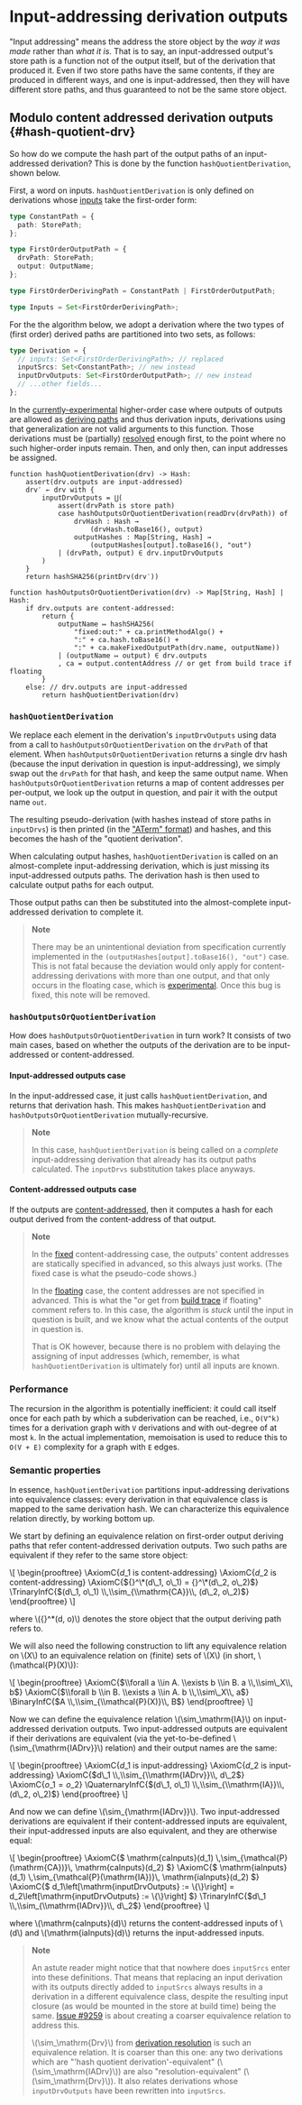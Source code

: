 # Input-addressing derivation outputs

[input addressing]: #input-addressing

"Input addressing" means the address the store object by the *way it was made* rather than *what it is*.
That is to say, an input-addressed output's store path is a function not of the output itself, but of the derivation that produced it.
Even if two store paths have the same contents, if they are produced in different ways, and one is input-addressed, then they will have different store paths, and thus guaranteed to not be the same store object.

## Modulo content addressed derivation outputs {#hash-quotient-drv}

So how do we compute the hash part of the output paths of an input-addressed derivation?
This is done by the function `hashQuotientDerivation`, shown below.

First, a word on inputs.
`hashQuotientDerivation` is only defined on derivations whose [inputs](@docroot@/store/derivation/index.md#inputs) take the first-order form:
```typescript
type ConstantPath = {
  path: StorePath;
};

type FirstOrderOutputPath = {
  drvPath: StorePath;
  output: OutputName;
};

type FirstOrderDerivingPath = ConstantPath | FirstOrderOutputPath;

type Inputs = Set<FirstOrderDerivingPath>;
```

For the the algorithm below, we adopt a derivation where the two types of (first order) derived paths are partitioned into two sets, as follows:
```typescript
type Derivation = {
  // inputs: Set<FirstOrderDerivingPath>; // replaced
  inputSrcs: Set<ConstantPath>; // new instead
  inputDrvOutputs: Set<FirstOrderOutputPath>; // new instead
  // ...other fields...
};
```

In the [currently-experimental][xp-feature-dynamic-derivations] higher-order case where outputs of outputs are allowed as [deriving paths][deriving-path] and thus derivation inputs, derivations using that generalization are not valid arguments to this function.
Those derivations must be (partially) [resolved](@docroot@/store/resolution.md) enough first, to the point where no such higher-order inputs remain.
Then, and only then, can input addresses be assigned.

```
function hashQuotientDerivation(drv) -> Hash:
    assert(drv.outputs are input-addressed)
    drv′ ← drv with {
        inputDrvOutputs = ⋃(
            assert(drvPath is store path)
            case hashOutputsOrQuotientDerivation(readDrv(drvPath)) of
                drvHash : Hash →
                    (drvHash.toBase16(), output)
                outputHashes : Map[String, Hash] →
                    (outputHashes[output].toBase16(), "out")
            | (drvPath, output) ∈ drv.inputDrvOutputs
        )
    }
    return hashSHA256(printDrv(drv′))

function hashOutputsOrQuotientDerivation(drv) -> Map[String, Hash] | Hash:
    if drv.outputs are content-addressed:
        return {
            outputName ↦ hashSHA256(
                "fixed:out:" + ca.printMethodAlgo() +
                ":" + ca.hash.toBase16() +
                ":" + ca.makeFixedOutputPath(drv.name, outputName))
            | (outputName ↦ output) ∈ drv.outputs
            , ca = output.contentAddress // or get from build trace if floating
        }
    else: // drv.outputs are input-addressed
        return hashQuotientDerivation(drv)
```

### `hashQuotientDerivation`

We replace each element in the derivation's `inputDrvOutputs` using data from a call to `hashOutputsOrQuotientDerivation` on the `drvPath` of that element.
When `hashOutputsOrQuotientDerivation` returns a single drv hash (because the input derivation in question is input-addressing), we simply swap out the `drvPath` for that hash, and keep the same output name.
When `hashOutputsOrQuotientDerivation` returns a map of content addresses per per-output, we look up the output in question, and pair it with the output name `out`.

The resulting pseudo-derivation (with hashes instead of store paths in `inputDrvs`) is then printed (in the ["ATerm" format](@docroot@/protocols/derivation-aterm.md)) and hashes, and this becomes the hash of the "quotient derivation".

When calculating output hashes, `hashQuotientDerivation` is called on an almost-complete input-addressing derivation, which is just missing its input-addressed outputs paths.
The derivation hash is then used to calculate output paths for each output.
<!-- TODO describe how this is done. -->
Those output paths can then be substituted into the almost-complete input-addressed derivation to complete it.

> **Note**
>
> There may be an unintentional deviation from specification currently implemented in the `(outputHashes[output].toBase16(), "out")` case.
> This is not fatal because the deviation would only apply for content-addressing derivations with more than one output, and that only occurs in the floating case, which is [experimental][xp-feature-ca-derivations].
> Once this bug is fixed, this note will be removed.

### `hashOutputsOrQuotientDerivation`

How does `hashOutputsOrQuotientDerivation` in turn work?
It consists of two main cases, based on whether the outputs of the derivation are to be input-addressed or content-addressed.

#### Input-addressed outputs case

In the input-addressed case, it just calls `hashQuotientDerivation`, and returns that derivation hash.
This makes `hashQuotientDerivation` and `hashOutputsOrQuotientDerivation` mutually-recursive.

> **Note**
>
> In this case, `hashQuotientDerivation` is being called on a *complete* input-addressing derivation that already has its output paths calculated.
> The `inputDrvs` substitution takes place anyways.

#### Content-addressed outputs case

If the outputs are [content-addressed](./content-address.md), then it computes a hash for each output derived from the content-address of that output.

> **Note**
>
> In the [fixed](./content-address.md#fixed) content-addressing case, the outputs' content addresses are statically specified in advanced, so this always just works.
> (The fixed case is what the pseudo-code shows.)
>
> In the [floating](./content-address.md#floating) case, the content addresses are not specified in advanced.
> This is what the "or get from [build trace](@docroot@/store/build-trace.md) if floating" comment refers to.
> In this case, the algorithm is *stuck* until the input in question is built, and we know what the actual contents of the output in question is.
>
> That is OK however, because there is no problem with delaying the assigning of input addresses (which, remember, is what `hashQuotientDerivation` is ultimately for) until all inputs are known.

### Performance

The recursion in the algorithm is potentially inefficient:
it could call itself once for each path by which a subderivation can be reached, i.e., `O(V^k)` times for a derivation graph with `V` derivations and with out-degree of at most `k`.
In the actual implementation, memoisation is used to reduce this to `O(V + E)` complexity for a graph with `E` edges.

### Semantic properties

In essence, `hashQuotientDerivation` partitions input-addressing derivations into equivalence classes: every derivation in that equivalence class is mapped to the same derivation hash.
We can characterize this equivalence relation directly, by working bottom up.

We start by defining an equivalence relation on first-order output deriving paths that refer content-addressed derivation outputs. Two such paths are equivalent if they refer to the same store object:

\\[
\\begin{prooftree}
\\AxiomC{$d\_1$ is content-addressing}
\\AxiomC{$d\_2$ is content-addressing}
\\AxiomC{${}^\*(d\_1, o\_1) = {}^\*(d\_2, o\_2)$}
\\TrinaryInfC{$(d\_1, o\_1) \\,\\sim_{\\mathrm{CA}}\\, (d\_2, o\_2)$}
\\end{prooftree}
\\]

where \\({}^*(d, o)\\) denotes the store object that the output deriving path refers to.

We will also need the following construction to lift any equivalence relation on \\(X\\) to an equivalence relation on (finite) sets of \\(X\\) (in short, \\(\\mathcal{P}(X)\\)):

\\[
\\begin{prooftree}
\\AxiomC{$\\forall a \\in A. \\exists b \\in B. a \\,\\sim\_X\\, b$}
\\AxiomC{$\\forall b \\in B. \\exists a \\in A. b \\,\\sim\_X\\, a$}
\\BinaryInfC{$A \\,\\sim_{\\mathcal{P}(X)}\\, B$}
\\end{prooftree}
\\]

Now we can define the equivalence relation \\(\\sim_\\mathrm{IA}\\) on input-addressed derivation outputs. Two input-addressed outputs are equivalent if their derivations are equivalent (via the yet-to-be-defined \\(\\sim_{\\mathrm{IADrv}}\\) relation) and their output names are the same:

\\[
\\begin{prooftree}
\\AxiomC{$d\_1$ is input-addressing}
\\AxiomC{$d\_2$ is input-addressing}
\\AxiomC{$d\_1 \\,\\sim_{\\mathrm{IADrv}}\\, d\_2$}
\\AxiomC{$o\_1 = o\_2$}
\\QuaternaryInfC{$(d\_1, o\_1) \\,\\sim_{\\mathrm{IA}}\\, (d\_2, o\_2)$}
\\end{prooftree}
\\]

And now we can define \\(\\sim_{\\mathrm{IADrv}}\\).
Two input-addressed derivations are equivalent if their content-addressed inputs are equivalent, their input-addressed inputs are also equivalent, and they are otherwise equal:

\\[
\\begin{prooftree}
\\AxiomC{$
  \\mathrm{caInputs}(d\_1)
  \\,\\sim_{\\mathcal{P}(\\mathrm{CA})}\\,
  \\mathrm{caInputs}(d\_2)
$}
\\AxiomC{$
  \\mathrm{iaInputs}(d\_1)
  \\,\\sim_{\\mathcal{P}(\\mathrm{IA})}\\,
  \\mathrm{iaInputs}(d\_2)
$}
\\AxiomC{$
  d\_1\left[\\mathrm{inputDrvOutputs} := \\{\\}\right]
  \=
  d\_2\left[\\mathrm{inputDrvOutputs} := \\{\\}\right]
$}
\\TrinaryInfC{$d\_1 \\,\\sim_{\\mathrm{IADrv}}\\, d\_2$}
\\end{prooftree}
\\]

where \\(\\mathrm{caInputs}(d)\\) returns the content-addressed inputs of \\(d\\) and \\(\\mathrm{iaInputs}(d)\\) returns the input-addressed inputs.

> **Note**
>
> An astute reader might notice that that nowhere does `inputSrcs` enter into these definitions.
> That means that replacing an input derivation with its outputs directly added to `inputSrcs` always results in a derivation in a different equivalence class, despite the resulting input closure (as would be mounted in the store at build time) being the same.
> [Issue #9259](https://github.com/NixOS/nix/issues/9259) is about creating a coarser equivalence relation to address this.
>
> \\(\\sim_\mathrm{Drv}\\) from [derivation resolution](@docroot@/store/resolution.md) is such an equivalence relation.
> It is coarser than this one: any two derivations which are "'hash quotient derivation'-equivalent" (\\(\\sim_\mathrm{IADrv}\\)) are also "resolution-equivalent" (\\(\\sim_\mathrm{Drv}\\)).
> It also relates derivations whose `inputDrvOutputs` have been rewritten into `inputSrcs`.

[deriving-path]: @docroot@/store/derivation/index.md#deriving-path
[xp-feature-dynamic-derivations]: @docroot@/development/experimental-features.md#xp-feature-dynamic-derivations
[xp-feature-ca-derivations]: @docroot@/development/experimental-features.md#xp-feature-ca-derivations
